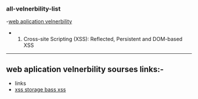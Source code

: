 ### all-velnerbility-list
-[web aplication velnerbility](#web-aplication-velnerbility)
 - 1. Cross-site Scripting (XSS): Reflected, Persistent and DOM-based XSS













***

## web aplication velnerbility sourses links:-
 - links
 - [xss storage bass xss](#https://owasp.org/www-project-web-security-testing-guide/v41/4-Web_Application_Security_Testing/07-Input_Validation_Testing/02-Testing_for_Stored_Cross_Site_Scripting.html)
